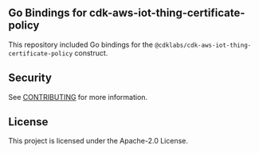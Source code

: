 ## Go Bindings for cdk-aws-iot-thing-certificate-policy

This repository included Go bindings for the `@cdklabs/cdk-aws-iot-thing-certificate-policy` construct.

## Security

See [CONTRIBUTING](CONTRIBUTING.md#security-issue-notifications) for more information.

## License

This project is licensed under the Apache-2.0 License.
